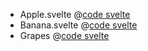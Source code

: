 * Apple.svelte
@[code svelte](components/tabs/demos/basic-usage/Apple.svelte)
* Banana.svelte
@[code svelte](components/tabs/demos/basic-usage/Banana.svelte)
* Grapes
@[code svelte](components/tabs/demos/basic-usage/Grapes.svelte)